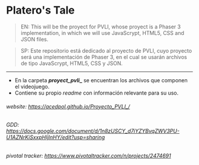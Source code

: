 # Platero's Tale
 > EN: This will be the proyect for PVLI, whose proyect is a Phaser 3 implementation, in which we will use JavaScrypt, HTML5, CSS and JSON files. 
 
 > SP: Este repositorio está dedicado al proyecto de PVLI, cuyo proyecto será una implementación de Phaser 3, en el cual se usarán archivos de tipo JavaScrypt, HTML5, CSS y JSON.
 ___
 - En la carpeta **_proyect_pvli__** se encuentran los archivos que componen el videojuego.
 - Contiene su propio _readme_ con información relevante para su uso.
 
 ###### website: https://acedpol.github.io/Proyecto_PVLI_/

 ###### GDD: https://docs.google.com/document/d/1n8zUSCY_d7iYZYBvqZWV3PU-U1AZNrKiSxxpHIjInHY/edit?usp=sharing
 
 ###### pivotal tracker: https://www.pivotaltracker.com/n/projects/2474691
